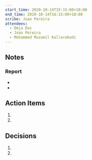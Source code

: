 ```yaml
---
start_time: 2020-10-14T15:15:00+10:00
end_time: 2020-10-14T16:15:00+10:00
scribe: Joao Pereira
attendees:
  - Omja Das
  - Joao Pereira
  - Mohammed Muzamil Kallarakodi
---
```


## Notes

### Report

- 
- 

## Action Items

1. 
2. 

## Decisions
 
1. 
2. 
